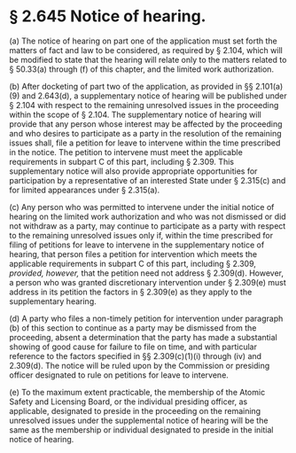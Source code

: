 # § 2.645   Notice of hearing.

(a) The notice of hearing on part one of the application must set forth the matters of fact and law to be considered, as required by § 2.104, which will be modified to state that the hearing will relate only to the matters related to § 50.33(a) through (f) of this chapter, and the limited work authorization.


(b) After docketing of part two of the application, as provided in §§ 2.101(a)(9) and 2.643(d), a supplementary notice of hearing will be published under § 2.104 with respect to the remaining unresolved issues in the proceeding within the scope of § 2.104. The supplementary notice of hearing will provide that any person whose interest may be affected by the proceeding and who desires to participate as a party in the resolution of the remaining issues shall, file a petition for leave to intervene within the time prescribed in the notice. The petition to intervene must meet the applicable requirements in subpart C of this part, including § 2.309. This supplementary notice will also provide appropriate opportunities for participation by a representative of an interested State under § 2.315(c) and for limited appearances under § 2.315(a).


(c) Any person who was permitted to intervene under the initial notice of hearing on the limited work authorization and who was not dismissed or did not withdraw as a party, may continue to participate as a party with respect to the remaining unresolved issues only if, within the time prescribed for filing of petitions for leave to intervene in the supplementary notice of hearing, that person files a petition for intervention which meets the applicable requirements in subpart C of this part, including § 2.309, *provided, however,* that the petition need not address § 2.309(d). However, a person who was granted discretionary intervention under § 2.309(e) must address in its petition the factors in § 2.309(e) as they apply to the supplementary hearing.


(d) A party who files a non-timely petition for intervention under paragraph (b) of this section to continue as a party may be dismissed from the proceeding, absent a determination that the party has made a substantial showing of good cause for failure to file on time, and with particular reference to the factors specified in §§ 2.309(c)(1)(i) through (iv) and 2.309(d). The notice will be ruled upon by the Commission or presiding officer designated to rule on petitions for leave to intervene.


(e) To the maximum extent practicable, the membership of the Atomic Safety and Licensing Board, or the individual presiding officer, as applicable, designated to preside in the proceeding on the remaining unresolved issues under the supplemental notice of hearing will be the same as the membership or individual designated to preside in the initial notice of hearing.




